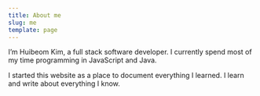 ```yaml
---
title: About me
slug: me
template: page
---
```


I’m Huibeom Kim, a full stack software developer. I currently spend most of my time programming in JavaScript and Java.

I started this website as a place to document everything I learned. I learn and write about everything I know.